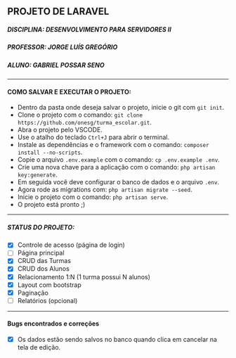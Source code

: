 ## PROJETO DE LARAVEL ##
##### DISCIPLINA: DESENVOLVIMENTO PARA SERVIDORES II #####
##### PROFESSOR: JORGE LUÍS GREGÓRIO #####
##### ALUNO: GABRIEL POSSAR SENO #####
---
#### COMO SALVAR E EXECUTAR O PROJETO: ####
 - Dentro da pasta onde deseja salvar o projeto, inicie o git com `git init`.
 - Clone o projeto com o comando: `git clone https://github.com/onesg/turma_escolar.git`.
 - Abra o projeto pelo VSCODE.
 - Use o atalho do teclado `Ctrl+J` para abrir o terminal.
 - Instale as dependências e o framework com o comando: `composer install --no-scripts`.
 - Copie o arquivo `.env.example` com o comando: `cp .env.example .env`.
 - Crie uma nova chave para a aplicação com o comando: `php artisan key:generate`.
 - Em seguida você deve configurar o banco de dados e o arquivo `.env`.
 - Agora rode as migrations com: `php artisan migrate --seed`.
 - Inicie o projeto com o comando: `php artisan serve`.
 - O projeto está pronto ;)
---
##### STATUS DO PROJETO: #####
 - [x] Controle de acesso (página de login)
 - [ ] Página principal
 - [x] CRUD das Turmas
 - [x] CRUD dos Alunos
 - [x] Relacionamento 1:N (1 turma possui N alunos)
 - [x] Layout com bootstrap
 - [x] Paginação
 - [ ] Relatórios (opcional)
---
#### Bugs encontrados e correções ####
 - [x] Os dados estão sendo salvos no banco quando clica em cancelar na tela de edição.
